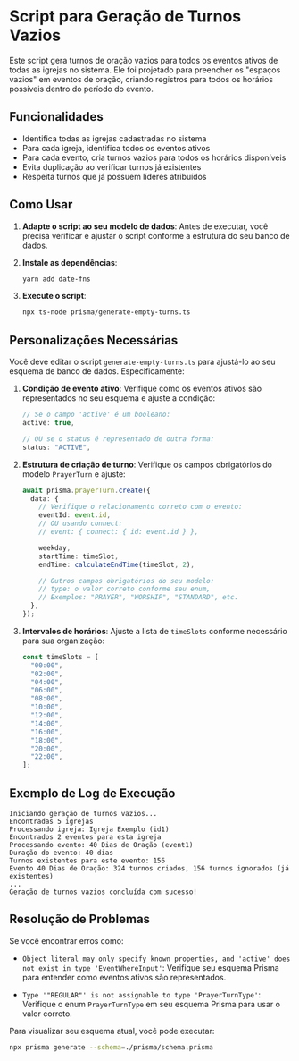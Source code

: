 # Script para Geração de Turnos Vazios

Este script gera turnos de oração vazios para todos os eventos ativos de todas as igrejas no sistema. Ele foi projetado para preencher os "espaços vazios" em eventos de oração, criando registros para todos os horários possíveis dentro do período do evento.

## Funcionalidades

- Identifica todas as igrejas cadastradas no sistema
- Para cada igreja, identifica todos os eventos ativos
- Para cada evento, cria turnos vazios para todos os horários disponíveis
- Evita duplicação ao verificar turnos já existentes
- Respeita turnos que já possuem líderes atribuídos

## Como Usar

1. **Adapte o script ao seu modelo de dados**: Antes de executar, você precisa verificar e ajustar o script conforme a estrutura do seu banco de dados.

2. **Instale as dependências**:

   ```bash
   yarn add date-fns
   ```

3. **Execute o script**:
   ```bash
   npx ts-node prisma/generate-empty-turns.ts
   ```

## Personalizações Necessárias

Você deve editar o script `generate-empty-turns.ts` para ajustá-lo ao seu esquema de banco de dados. Especificamente:

1. **Condição de evento ativo**: Verifique como os eventos ativos são representados no seu esquema e ajuste a condição:

   ```typescript
   // Se o campo 'active' é um booleano:
   active: true,

   // OU se o status é representado de outra forma:
   status: "ACTIVE",
   ```

2. **Estrutura de criação de turno**: Verifique os campos obrigatórios do modelo `PrayerTurn` e ajuste:

   ```typescript
   await prisma.prayerTurn.create({
     data: {
       // Verifique o relacionamento correto com o evento:
       eventId: event.id,
       // OU usando connect:
       // event: { connect: { id: event.id } },

       weekday,
       startTime: timeSlot,
       endTime: calculateEndTime(timeSlot, 2),

       // Outros campos obrigatórios do seu modelo:
       // type: o valor correto conforme seu enum,
       // Exemplos: "PRAYER", "WORSHIP", "STANDARD", etc.
     },
   });
   ```

3. **Intervalos de horários**: Ajuste a lista de `timeSlots` conforme necessário para sua organização:
   ```typescript
   const timeSlots = [
     "00:00",
     "02:00",
     "04:00",
     "06:00",
     "08:00",
     "10:00",
     "12:00",
     "14:00",
     "16:00",
     "18:00",
     "20:00",
     "22:00",
   ];
   ```

## Exemplo de Log de Execução

```
Iniciando geração de turnos vazios...
Encontradas 5 igrejas
Processando igreja: Igreja Exemplo (id1)
Encontrados 2 eventos para esta igreja
Processando evento: 40 Dias de Oração (event1)
Duração do evento: 40 dias
Turnos existentes para este evento: 156
Evento 40 Dias de Oração: 324 turnos criados, 156 turnos ignorados (já existentes)
...
Geração de turnos vazios concluída com sucesso!
```

## Resolução de Problemas

Se você encontrar erros como:

- `Object literal may only specify known properties, and 'active' does not exist in type 'EventWhereInput'`: Verifique seu esquema Prisma para entender como eventos ativos são representados.

- `Type '"REGULAR"' is not assignable to type 'PrayerTurnType'`: Verifique o enum `PrayerTurnType` em seu esquema Prisma para usar o valor correto.

Para visualizar seu esquema atual, você pode executar:

```bash
npx prisma generate --schema=./prisma/schema.prisma
```
